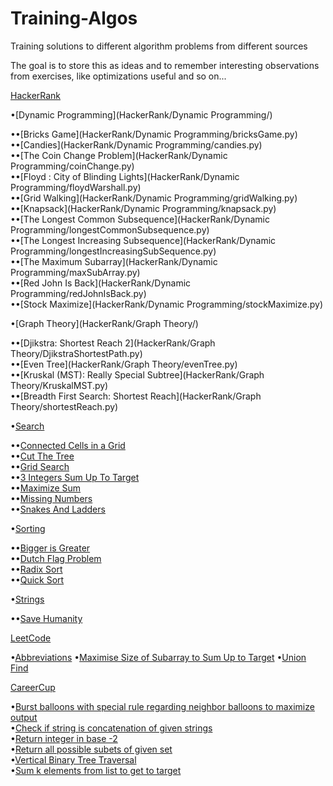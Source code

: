# Training-Algos
Training solutions to different algorithm problems from different sources

The goal is to store this as ideas and to remember interesting observations from exercises, like optimizations useful and so on...

[HackerRank](HackerRank/)

  •[Dynamic Programming](HackerRank/Dynamic Programming/)  

  ••[Bricks Game](HackerRank/Dynamic Programming/bricksGame.py)  
  ••[Candies](HackerRank/Dynamic Programming/candies.py)  
  ••[The Coin Change Problem](HackerRank/Dynamic Programming/coinChange.py)  
  ••[Floyd : City of Blinding Lights](HackerRank/Dynamic Programming/floydWarshall.py)  
  ••[Grid Walking](HackerRank/Dynamic Programming/gridWalking.py)  
  ••[Knapsack](HackerRank/Dynamic Programming/knapsack.py)  
  ••[The Longest Common Subsequence](HackerRank/Dynamic Programming/longestCommonSubsequence.py)  
  ••[The Longest Increasing Subsequence](HackerRank/Dynamic Programming/longestIncreasingSubSequence.py)  
  ••[The Maximum Subarray](HackerRank/Dynamic Programming/maxSubArray.py)  
  ••[Red John Is Back](HackerRank/Dynamic Programming/redJohnIsBack.py)  
  ••[Stock Maximize](HackerRank/Dynamic Programming/stockMaximize.py)  

  •[Graph Theory](HackerRank/Graph Theory/)

  ••[Djikstra: Shortest Reach 2](HackerRank/Graph Theory/DjikstraShortestPath.py)  
  ••[Even Tree](HackerRank/Graph Theory/evenTree.py)  
  ••[Kruskal (MST): Really Special Subtree](HackerRank/Graph Theory/KruskalMST.py)  
  ••[Breadth First Search: Shortest Reach](HackerRank/Graph Theory/shortestReach.py)

  •[Search](HackerRank/Search/)

  ••[Connected Cells in a Grid](HackerRank/Search/connectedCellsInGrid.py)  
  ••[Cut The Tree](HackerRank/Search/cutTheTree.py)  
  ••[Grid Search](HackerRank/Search/gridSearch.py)  
  ••[3 Integers Sum Up To Target](HackerRank/Search/integersSumToTarget.py)  
  ••[Maximize Sum](HackerRank/Search/maxModSum.py)  
  ••[Missing Numbers](HackerRank/Search/missingNumbers.py)  
  ••[Snakes And Ladders](HackerRank/Search/snakesAndLadders.py)

  •[Sorting](HackerRank/Sorting/)

  ••[Bigger is Greater](HackerRank/Sorting/biggerIsGreater.py)  
  ••[Dutch Flag Problem](HackerRank/Sorting/dutchFlagProblem.py)  
  ••[Radix Sort](HackerRank/Sorting/lsdRadixSort.py)  
  ••[Quick Sort](HackerRank/Sorting/quickSort.py)

  •[Strings](HackerRank/Strings/)

  ••[Save Humanity](HackerRank/Strings/saveHumanity.py)

[LeetCode](LeetCode/)

  •[Abbreviations](LeetCode/abbreviation.py)
  •[Maximise Size of Subarray to Sum Up to Target](LeetCode/maxSizeSumToTarget.py)
  •[Union Find](LeetCode/unionFind.py)

[CareerCup](CareerCup/)

  •[Burst balloons with special rule regarding neighbor balloons to maximize output](CareerCup/burstBalloons.py)  
  •[Check if string is concatenation of given strings](CareerCup/concatenationInSet.py)  
  •[Return integer in base -2](CareerCup/negabinary.py)  
  •[Return all possible subets of given set](CareerCup/powerSet.py)  
  •[Vertical Binary Tree Traversal](CareerCup/sideViewTree.py)  
  •[Sum k elements from list to get to target](CareerCup/sumOfElementsToTarget.py)
